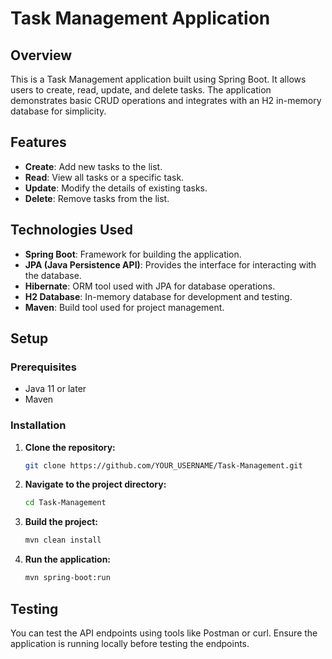 # Task Management Application

## Overview

This is a Task Management application built using Spring Boot. It allows users to create, read, update, and delete tasks. The application demonstrates basic CRUD operations and integrates with an H2 in-memory database for simplicity.

## Features

- **Create**: Add new tasks to the list.
- **Read**: View all tasks or a specific task.
- **Update**: Modify the details of existing tasks.
- **Delete**: Remove tasks from the list.

## Technologies Used

- **Spring Boot**: Framework for building the application.
- **JPA (Java Persistence API)**: Provides the interface for interacting with the database.
- **Hibernate**: ORM tool used with JPA for database operations.
- **H2 Database**: In-memory database for development and testing.
- **Maven**: Build tool used for project management.

## Setup

### Prerequisites

- Java 11 or later
- Maven

### Installation

1. **Clone the repository:**
   
   ```bash
   git clone https://github.com/YOUR_USERNAME/Task-Management.git
   
2. **Navigate to the project directory:**
   ```bash
   cd Task-Management

3. **Build the project:**
     ```bash
   mvn clean install

4. **Run the application:**
     ```bash
   mvn spring-boot:run

## Testing
You can test the API endpoints using tools like Postman or curl. Ensure the application is running locally before testing the endpoints.
